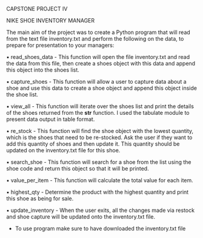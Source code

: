 CAPSTONE PROJECT IV

NIKE SHOE INVENTORY MANAGER

The main aim of the project was to create a Python program that will read from the text file inventory.txt and perform 
the following on the data, to prepare for presentation to your managers:

▪ read_shoes_data - This function will open the file inventory.txt and read the data from this file, then create a shoes
object with this data and append this object into the shoes list. 

▪ capture_shoes - This function will allow a user to capture data about a shoe and use this data to create a shoe object
and append this object inside the shoe list.

▪ view_all - This function will iterate over the shoes list and print the details of the shoes returned from the __str__
function. I used the tabulate module to present data output in table format.

▪ re_stock - This function will find the shoe object with the lowest quantity, which is the shoes that need to be 
re-stocked. Ask the user if they want to add this quantity of shoes and then update it. This quantity should be updated 
on the inventory.txt file for this shoe.

▪ search_shoe - This function will search for a shoe from the list using the shoe code and return this object so that it 
will be printed.

▪ value_per_item - This function will calculate the total value for each item. 

▪ highest_qty - Determine the product with the highest quantity and print this shoe as being for sale.

▪ update_inventory - When the user exits, all the changes made via restock and shoe capture will be updated onto the 
inventory.txt file.

* To use program make sure to have downloaded the inventory.txt file

